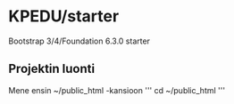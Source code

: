 # KPEDU/starter
Bootstrap 3/4/Foundation 6.3.0 starter

## Projektin luonti
Mene ensin ~/public_html -kansioon
'''
cd ~/public_html
'''
